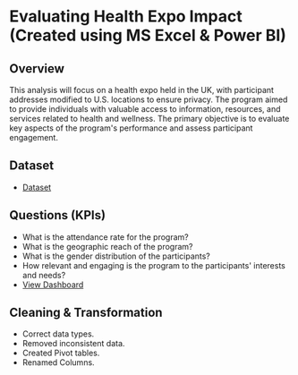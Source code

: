 # Evaluating Health Expo Impact (Created using MS Excel & Power BI)

## Overview
This analysis will focus on a health expo held in the UK, with participant addresses modified to U.S. locations to ensure privacy. The program aimed to provide individuals with valuable access to information, resources, and services related to health and wellness. The primary objective is to evaluate key aspects of the program's performance and assess participant engagement.

## Dataset
- <a href="https://github.com/JJAnalytics/Evaluating-Health-Expo-Impact/blob/main/Heath%20Expo%20Questionnaire.xlsx">Dataset</a>

## Questions (KPIs)
-	What is the attendance rate for the program?
-	What is the geographic reach of the program?
-	What is the gender distribution of the participants?
-	How relevant and engaging is the program to the participants' interests and needs?
- <a href="https://github.com/JJAnalytics/Evaluating-Health-Expo-Impact/blob/main/Dashboard.png">View Dashboard</a>

## Cleaning & Transformation

- Correct data types.
- Removed inconsistent data.
- Created Pivot tables.
- Renamed Columns.

